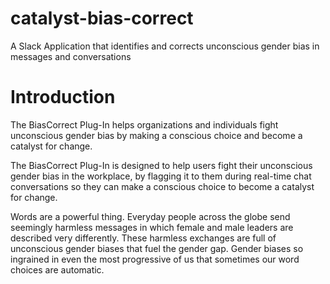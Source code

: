 # catalyst-bias-correct
A Slack Application that identifies and corrects unconscious gender bias in messages and conversations

# Introduction
The BiasCorrect Plug-In helps organizations and individuals fight unconscious gender bias by making a conscious choice and become a catalyst for change.

The BiasCorrect Plug-In is designed to help users fight their unconscious gender bias in the workplace, by flagging it to them during real-time chat conversations so they can make a conscious choice to become a catalyst for change.

Words are a powerful thing. Everyday people across the globe send seemingly harmless messages in which female and male leaders are described very differently. These harmless exchanges are full of unconscious gender biases that fuel the gender gap. Gender biases so ingrained in even the most progressive of us that sometimes our word choices are automatic.

